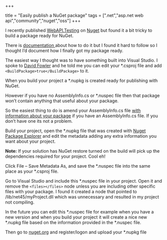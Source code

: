 +++

title = "Easily publish a NuGet package"
tags = [".net","asp.net web api","community","nuget","oss"]
+++

I recently published [WebAPI.Testing][1] on [Nuget][2] but found it a bit tricky to build a package ready for NuGet.

There is [documentation ][3]about how to do it but I found it hard to follow so I thought I’d document how I finally got my package ready.

The easiest way I thought was to have something built into Visual Studio. I spoke to [David Fowler][4] and he told me you can edit your *.csproj file and add `<BuildPackage>true</BuildPackage>` to it.

When you build your project a *.nupkg is created ready for publishing with NuGet.

<!--more-->

However if you have no AssemblyInfo.cs or *.nuspec file then that package won’t contain anything that useful about your package.

So the easiest thing to do is amend your AssemblyInfo.cs file [with information about your package][5] if you have an AssemblyInfo.cs file. If you don’t have one its not a problem.

Build your project, open the *.nupkg file that was created with [Nuget Package Explorer][6] and edit the metadata adding any extra information you want about your project.

**Note:** If your solution has NuGet restore turned on the build will pick up the dependencies required for your project. Cool eh!

Click File – Save Metadata As, and save the *.nuspec file into the same place as your *.csproj file.

Go to Visual Studio and include this *.nuspec file in your project. Open it and remove the `<files></files>` node unless you are including other specific files with your package. I found it created a node that pointed to /lib/net45/myProject.dll which was unnecessary and resulted in my project not compiling.

In the future you can edit this *.nuspec file for example when you have a new version and when you build your project it will create a nice new *.nupkg file based on the information provided in the *.nuspec file.

Then go to [nuget.org][7] and register/logon and upload your *.nupkg file

   [1]: http://blog.jonathanchannon.com/2012/11/29/asp-net-web-api-testing/ (ASP.NET Web API Testing)
   [2]: http://nuget.org/packages/WebAPI.Testing
   [3]: http://docs.nuget.org/docs/creating-packages/creating-and-publishing-a-package
   [4]: https://twitter.com/davidfowl
   [5]: http://docs.nuget.org/docs/creating-packages/creating-and-publishing-a-package#From_a_project
   [6]: http://docs.nuget.org/docs/creating-packages/using-a-gui-to-build-packages
   [7]: http://nuget.org/

